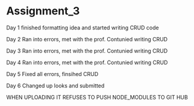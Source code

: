 ﻿# Assignment_3

Day 1 
finished formatting idea and started writing CRUD code

Day 2 
Ran into errors, met with the prof. Contunied writing CRUD

Day 3
Ran into errors, met with the prof. Contunied writing CRUD

Day 4 
Ran into errors, met with the prof. Contunied writing CRUD

Day 5 
Fixed all errors, finsihed CRUD

Day 6 
Changed up looks and submitted 

WHEN UPLOADING IT REFUSES TO PUSH NODE_MODULES TO GIT HUB
